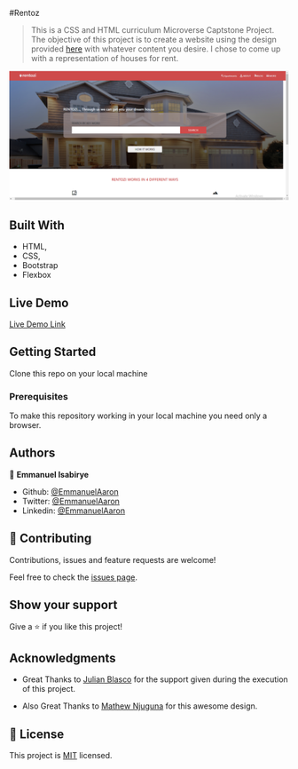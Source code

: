 #Rentoz

> This is a CSS and HTML curriculum Microverse Captstone Project. The objective of this project is to create a website using the design provided [here](https://www.behance.net/gallery/25563385/PatashuleKE) with whatever content you desire. I chose to come up with a representation of houses for rent.

![screenshot](images/Display.PNG)

## Built With

- HTML,
- CSS,
- Bootstrap
- Flexbox

## Live Demo

[Live Demo Link](https://emmanuelaaron.github.io/rentoz/)


## Getting Started
Clone this repo on your local machine

### Prerequisites
To make this repository working in your local machine you need only a browser.

## Authors

👤 **Emmanuel Isabirye**

- Github: [@EmmanuelAaron](https://github.com/Emmanuelaaron)
- Twitter: [@EmmanuelAaron](https://twitter.com/EmmanuelIsabir1)
- Linkedin: [@EmmanuelAaron](https://www.linkedin.com/in/fullstackwebdev-emma/)


## 🤝 Contributing

Contributions, issues and feature requests are welcome!

Feel free to check the [issues page](https://github.com/Emmanuelaaron/rentoz/issues).

## Show your support

Give a ⭐️ if you like this project!

## Acknowledgments

- Great Thanks to [Julian Blasco](https://github.com/Blasco9)  for the support given during the execution of this project.

- Also Great Thanks to [Mathew Njuguna](https://www.behance.net/mathewnjuguna) for this awesome design.

## 📝 License

This project is [MIT](lic.url) licensed.
